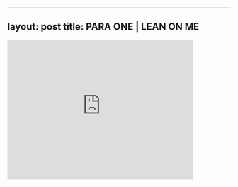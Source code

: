 

---
layout: post
title: PARA ONE | LEAN ON ME
---


<iframe width="420" height="315" src="http://www.youtube.com/embed/mKuG8dw8Uds" frameborder="0" allowfullscreen></iframe>

